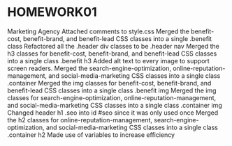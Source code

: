 # HOMEWORK01
  Marketing Agency
Attached comments to style.css
Merged the benefit-cost, benefit-brand, and benefit-lead CSS classes into a single .benefit class
Refactored all the .header div classes to be .header nav
Merged the h3 classes for benefit-cost, benefit-brand, and benefit-lead CSS classes into a single class .benefit h3
Added alt text to every image to support screen readers.
Merged the search-engine-optimization, online-reputation-management, and social-media-marketing CSS classes into a single class .container
Merged the img classes for benefit-cost, benefit-brand, and benefit-lead CSS classes into a single class .benefit img
Merged the img classes for search-engine-optimization, online-reputation-management, and social-media-marketing CSS classes into a single class .container img
Changed header h1 .seo into id #seo since it was only used once
Merged the h2 classes for online-reputation-management, search-engine-optimization, and social-media-marketing CSS classes into a single class .container h2
Made use of variables to increase efficiency